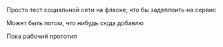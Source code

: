 Просто тест социальной сети на фласке, что бы задеплоить на сервис

Может быть потом, что нибудь сюда добавлю

Пока рабочий прототип
